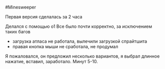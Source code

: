 #Minesweeper
                                               
Первая версия сделалась за 2 часа

Делался с помощью o1
Все было почти корректно, за исключением таких багов
- загрузка атласа не работала, вылечили загрузкой спрайтшита
- правая кнопка мыши не сработала, не продумал

Я пожаловался, он предложил несколько вариантов, я выбрал длинное нажатие, вставил, заработало.
Минут 5-10.
